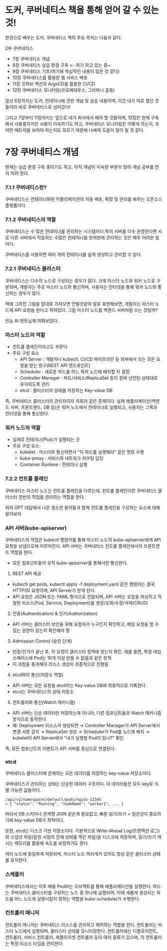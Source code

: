 # 도커, 쿠버네티스 책을 통해 얻어 갈 수 있는것!

한권으로 배우는 도커, 쿠버네티스 책의 주요 목차는 다음과 같다.

2부 쿠버네티스 
   - 7장 쿠버네티스 개념
   - 8장 쿠버네티스 실습 환경 구축 <- 여기 하고 있는 중~
   - 9장 쿠버네티스 기초(여기에 핵심적인 내용이 많은 것 같다)
   - 10장 쿠버네티스를 활용한 웹 서비스 배포
   - 11장 깃허브 액션과 ArgoCD를 활용한 CI/CD 
   - 12장 쿠버네티스 모니터링(프로메테우스, 그라파나 출동)

앞선 6장까지는 도커, 컨테이너에 관한 개념 및 실습 내용이며, 이건 내가 따로 했던 것들이라 바로 쿠버네티스로 넘어갔다!

그리고 7장부터 11장까지는 앞으로 내가 회사에서 해야 할 것들이며, 12장은 현재 구축해서 사용중이지만 사용이 미숙하기도 하고, 쿠버네티스 모니터링은 어떻게 하는지, 또 어떤 메트릭을 보아야 하는지도 모르기 때문에 나에게 도움이 많이 될 것 같다.

# 7장 쿠버네티스 개념

현재는 실습 환경 구축 중이기도 하고, 아직 개념이 미숙한 부분이 많아 개념 공부를 먼저 하려 한다.

### 7.1.1 쿠버네티스란?

쿠버네티스는 컨테이너화된 어플리케이션의 자동 배포, 확장 및 관리를 해주는 오픈소스 플랫폼이다.

### 7.1.2 쿠버네티스의 역할

쿠버네티스는 수 많은 컨테이너를 관리하는 시스템이다.특히 서버를 다수 운영한다면 서로 다른 서버에서 작동하는 수많은 컨테이너를 한꺼번에 관리하는 것은 매우 어려운 일이다.

쿠버네티스를 사용하면 여러 개의 컨테이너를 쉽게 생성하고 관리할 수 있다.

### 7.2.1 쿠버네티스 클러스터

쿠버네티스는 다수의 노드로 구성되는 경우가 많다. 크게 마스터 노드와 워커 노드로 구분되며, 개발자는 주로 마스터 노드와 통신하며, 사용자는 인터넷을 통해 워커 노드와 통신하는 경우가 많다.

책에 그려진 그림을 맘대로 가져오면 안될것같아 말로 표현해보면, 개발자는 마스터 노드에 API 요청을 한다고 적혀있다. 그럼 마스터 노드를 백엔드 서버처럼 쓰는 것일까?

만능 AI 멘토님께 여쭤보았다.

### 마스터 노드의 역할

- 컨트롤 플레인이라고도 부른다
- 주요 구성 요소
    - API Server : 개발자나 kubectl, CI/CD 파이프라인 등 외부에서 오는 모든 요청을 받는 창구(REST API 엔드포인트)
    - Scheduler : 새로운 파드를 어느 워커 노드에 배치할 지 결정
    - Controller Manager : 파드/서비스/ReplicaSet 등이 원래 선언된 상태대로 유지되도록 관리
    - etcd : 클러스터의 상태를 저장하는 Key-value DB

즉, 쿠버네티스 클러스터의 관리자이자 지휘자 같은 존재이다. 실제 애플리케이션(백엔드 서버, 프론트엔드, DB 등)은 워커 노드에서 컨테이너로 실행되고, 사용자는 그쪽과 인터넷을 통해 통신한다.

### 워커 노드의 역할

- 실제로 컨테이너(Pod)가 실행되는 곳
- 주요 구성 요소:
    - kubelet : 마스터와 통신하면서 "이 파드를 실행해라" 같은 명령 수행
    - kube-proxy : 서비스와 네트워크 라우팅 담당
    - Container Runtime : 컨테이너 실행

### 7.2.2 컨트롤 플레인

쿠버네티스 마스터 노드는 컨트롤 플레인을 다루는데, 컨트롤 플레인이란 쿠버네티스 클러스터 전반의 작업을 관리하는 역할을 한다.

위의 GPT 대답에서 나온 생소한 용어들과 함께 컨트롤 플레인을 구성하는 요소에 대해 알아보자

### API 서버(kube-apiserver)

쿠버네티스의 작업은 kubectl 명령어를 통해 마스터 노드의 kube-apiserver에게 API 요청을 보냄으로써 이루어진다. API 서버는 쿠버네티스 컨트롤 플레인에서의 프론트엔드 역할을 한다.

- 모든 컴포넌트들이 오직 kube-apiserver를 통해서만 통신한다.

1. REST API 제공

- kubectl get pods, kubectl apply -f deployment.yaml 같은 명령어는 결국 HTTP(S) 요청이며, API Server가 받게 된다.
- API 요청은 JSON 또는 YAML 형식으로 전달되며, API 서버는 요청을 파싱하고 적절한 리소스(Pod, Service, Deployment)를 생성/조회/수정/삭제(CRUD)

2. 인증(Authentication) & 인가(Authorization)

- API 서버는 클러스터 보안을 위해 요청자가 누구인지 확인하고, 해당 요청을 할 수 있는 권한이 있는지 확인해야 함

3. Admission Control (승인 단계)
- 인증/인가가 끝난 후, 이 요청이 클러스터 정책에 맞는지 확인. 예를 들면, 특정 네임스페이스에 Pod는 10개 이상 만들 수 없음과 같은 정책
- 이 과정을 통과해야 리소스 생성이 최종적으로 진행됨

4. etcd와의 통신(저장소 역할)

- API 서버는 모든 요청을 etcd라는 Key-value DB에 최종적으로 기록한다.
- etcd는 쿠버네티스의 상태 저장소 

5. 컨트롤러와 통신(Watch 매커니즘)

- API 서버는 단순 데이터만 저장하는게 아니라, 다른 컴포넌트들과 Watch 매커니즘 방식으로 동작한다.
- 예: Deployment 리소스가 생성되면 → Controller Manager가 API Server에서 변경 사항 감지 → ReplicaSet 생성 → Scheduler가 Pod를 노드에 배치 → kubelet이 API Server에서 "내가 실행할 Pod가 있나?" 확인.

즉, 모든 컴포넌트의 이벤트가 API 서버를 중심으로 연결된다.

### etcd

쿠버네티스 클러스터에 존재하는 모든 데이터를 저장하는 key-value 저장소이다.

쿠버네티스가 관리하는 상태는 단순한 데이터 구조이다. 이 데이터들은 모두 key로 식별 가능한 값들이다.

```
/api/v1/namespaces/default/pods/nginx-12345
→ { "status": "Running", "nodeName": "worker1", ... }
```

따라서 DB 스키마나 관계형 JOIN 같은게 필요없고, 빠른 읽기/쓰기 + 일관성이 중요하기에 key-value DB가 최적이다.

또한, etcd는 디스크 기반 저장소이다. 기본적으로 Write-Ahead Log(트랜잭션 로그)와 스냅샷 파일(일정 시점의 전체 상태를 찍은 파일)을 디스크에 저장하며, 읽기/쓰기 캐시는 메모리를 활용해 속도를 보장하기도 한다.

여러 노드에 동일하게 저장되며, 마스터 노드 여러개가 있어도 항상 같은 클러스터 상태를 유지한다.

### 스케줄러

쿠버네티스에서는 이후 배울 Pod라는 오브젝트를 통해 애플리케이션을 실행한다. 파드는 쿠버네티스 클러스터를 구성하는 노드 중 하나에 실행되며, 이때 새롭게 생성되는 파드를 어느 노드에 실행시킬지 정하는 역할을 kube-scheduler가 수행한다.

### 컨트롤러 매니저

컨트롤러 매니저는 쿠버네티스 리소스를 관리하고 제어하는 역할을 한다. 컨트롤러는 마스터 노드에서 실행되며, 클러스터 상태를 모니터링한다. 컨트롤러에는 디플로이먼트, 컨트롤러, 서비스 컨트롤러, 레플리카셋 컨트롤러 등의 여러 종류가 있으며, 각 컨트롤러는 특정 리소스 타입을 관리한다.